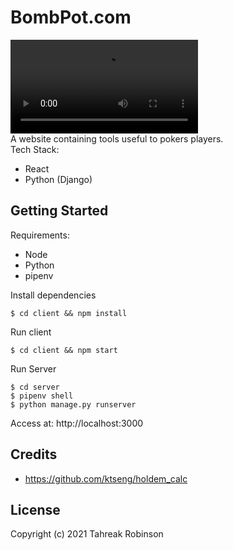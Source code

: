 
# BombPot.com

![Website](demo.mp4)  
A website containing tools useful to pokers players.  
Tech Stack:
- React
- Python (Django)

## Getting Started

Requirements:
- Node
- Python
- pipenv

Install dependencies
```
$ cd client && npm install
```
Run client
```
$ cd client && npm start
```
Run Server
```
$ cd server
$ pipenv shell
$ python manage.py runserver
```

Access at: http://localhost:3000

## Credits

- https://github.com/ktseng/holdem_calc

## License

Copyright (c) 2021 Tahreak Robinson

